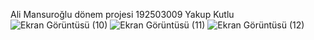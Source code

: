 Ali Mansuroğlu dönem projesi 192503009 Yakup Kutlu
![Ekran Görüntüsü (10)](https://github.com/Alimansur1/192503009_alimansuroglu/assets/89212616/ec7134bf-e135-46a5-bd76-aacad4f95413)
![Ekran Görüntüsü (11)](https://github.com/Alimansur1/192503009_alimansuroglu/assets/89212616/b44b2db3-b23f-4078-bca7-ef82aa304be2)
![Ekran Görüntüsü (12)](https://github.com/Alimansur1/192503009_alimansuroglu/assets/89212616/3c324a0e-b7cd-4997-b012-d08bd66e06b2)

